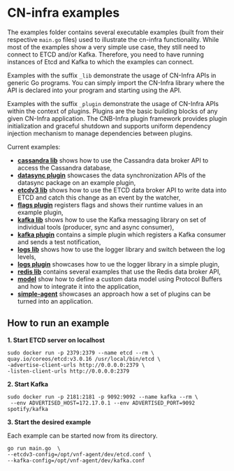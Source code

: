 # CN-infra examples

The examples folder contains several executable examples (built from their 
respective `main.go` files) used to illustrate the cn-infra functionality. 
While most of the examples show a very simple use case, they still need to 
connect to ETCD and/or Kafka. Therefore, you need to have running instances
of Etcd and Kafka to which the examples can connect.

Examples with the suffix `_lib` demonstrate the usage of CN-Infra APIs in 
generic Go programs. You can simply import the CN-Infra library where the
API is declared into your program and starting using the API.

Examples with the suffix `_plugin` demonstrate the usage of CN-Infra APIs
within the context of plugins. Plugins are the basic building blocks of any
given CN-Infra application.  The CNB-Infra plugin framework provides plugin 
initialization and graceful shutdown and supports uniform dependency 
injection mechanism to manage dependencies between plugins.

Current examples:
* **[cassandra lib](cassandra_lib)** shows how to use the Cassandra data 
  broker API
  to access the Cassandra database,
* **[datasync plugin](datasync_plugin)** showcases the data synchronization 
  APIs of the datasync package on an example plugin,
* **[etcdv3 lib](etcdv3_lib)** shows how to use the ETCD data broker API 
  to write data into ETCD and catch this change as an event by the watcher,
* **[flags plugin](flags_plugin/main.go)** registers flags and shows their 
  runtime values in an example plugin,
* **[kafka lib](kafka_lib)** shows how to use the Kafka messaging library
  on set of individual tools (producer, sync and async consumer),
* **[kafka plugin](kafka_plugin/non_clustered/main.go)** contains a simple plugin which 
  registers a Kafka consumer and sends a test notification,
* **[logs lib](logs_lib)** shows how to use the logger library and switch 
  between the log levels,
* **[logs plugin](logs_plugin)** showcases how to ue the logger library in a 
  simple plugin,
* **[redis lib](redis_lib)** contains several examples that use the Redis data 
  broker API,
* **[model](model)** show how to define a custom data model using Protocol 
  Buffers and how to integrate it into the application,
* **[simple-agent](simple-agent)** showcases an approach how a set of plugins
  can be turned into an application.

## How to run an example

 **1. Start ETCD server on localhost**

  ```
  sudo docker run -p 2379:2379 --name etcd --rm \
  quay.io/coreos/etcd:v3.0.16 /usr/local/bin/etcd \
  -advertise-client-urls http://0.0.0.0:2379 \
  -listen-client-urls http://0.0.0.0:2379
  ```

 **2. Start Kafka**

 ```
 sudo docker run -p 2181:2181 -p 9092:9092 --name kafka --rm \
  --env ADVERTISED_HOST=172.17.0.1 --env ADVERTISED_PORT=9092 spotify/kafka
 ```

 **3. Start the desired example**

 Each example can be started now from its directory.
 ```
 go run main.go  \
 --etcdv3-config=/opt/vnf-agent/dev/etcd.conf \
 --kafka-config=/opt/vnf-agent/dev/kafka.conf
 ```
